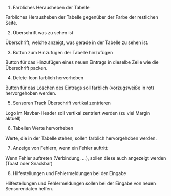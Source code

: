 1.	Farbliches Herausheben der Tabelle

Farbliches Herausheben der Tabelle gegenüber der Farbe der restlichen Seite.

2.	Überschrift was zu sehen ist

Überschrift, welche anzeigt, was gerade in der Tabelle zu sehen ist. 

3.	Button zum Hinzufügen der Tabelle hinzufügen

Button für das Hinzufügen eines neuen Eintrags in dieselbe Zeile wie die Überschrift packen.

4.	Delete-Icon farblich hervorheben

Button für das Löschen des Eintrags soll farblich (vorzugsweiße in rot) hervorgehoben werden.

5.	Sensoren Track Überschrift vertikal zentrieren

Logo im Navbar-Header soll vertikal zentriert werden (zu viel Margin aktuell)

6.	Tabellen Werte hervorheben

Werte, die in der Tabelle stehen, sollen farblich hervorgehoben werden.

7.	Anzeige von Fehlern, wenn ein Fehler auftritt

Wenn Fehler auftreten (Verbindung, …), sollen diese auch angezeigt werden (Toast oder Snackbar)

8.	Hilfestellungen und Fehlermeldungen bei der Eingabe

Hilfestellungen und Fehlermeldungen sollen bei der Eingabe von neuen Sensorendaten helfen. 

